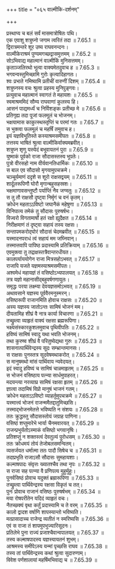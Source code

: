 +++
title = "०६५ वाल्मीकि-दर्शनम्"

+++


  
प्रस्थाप्य च बलं सर्वं मासमात्रोषितः पथि।  
एक एवाशु शत्रुघ्नो जगाम त्वरितं तदा ॥ 7.65.1 ॥   
द्विरात्रमन्तरे शूर उष्य राघवनन्दनः।  
वाल्मीकेराश्रमं पुण्यमगच्छद्वासमुत्तमम् ॥ 7.65.2 ॥   
सोऽभिवाद्य महात्मानं वाल्मीकिं मुनिसत्तमम्।  
कृताञ्जलिरथो भूत्वा वाक्यमेतदुवाच ह ॥ 7.65.3 ॥   
भगवन्वस्तुमिच्छामि गुरोः कृत्यादिहागतः।  
श्वः प्रभाते गमिष्यामि प्रतीचीं वारुणीं दिशम् ॥ 7.65.4 ॥   
शत्रुघ्नस्य वचः श्रुत्वा प्रहस्य मुनिपुङ्गवः।  
प्रत्युवाच महात्मानं स्वागतं ते महायशः ॥ 7.65.5 ॥   
स्वमाश्रममिदं सौम्य राघवाणां कुलस्य हि।  
आसनं पाद्यमर्ध्यं च निर्विशङ्कः प्रतीच्छ मे ॥ 7.65.6 ॥   
प्रतिगृह्य तदा पूजां फलमूलं च भोजनम्।  
भक्षयामास काकुत्स्थस्तृप्तिं च परमां गतः ॥ 7.65.7 ॥   
स भुक्त्वा फलमूलं च महर्षिं तमुवाच ह।  
इयं यज्ञविभूतिस्ते कस्याश्रमसमीपतः ॥ 7.65.8 ॥   
तत्तस्य भाषितं श्रुत्वा वाल्मीकिर्वाक्यमब्रवीत्।  
शत्रुघ्न शृणु यस्येदं बभूवायतनं पुरा ॥ 7.65.9 ॥   
युष्माकं पूर्वको राजा सौदासस्तस्य भूपतेः।  
पुत्रो वीरसहो नाम वीर्यवानतिधार्मिकः ॥ 7.65.10 ॥   
स बाल एव सौदासो मृगयामुपचक्रमे।  
चञ्चूर्यमाणं ददृशे स शूरो राक्षसद्वयम् ॥ 7.65.11 ॥   
शार्दूलरूपिणौ घोरौ मृगान्बहुसहस्रशः।  
भक्षमाणावसन्तुष्टौ पर्याप्तिं नैव जग्मतुः ॥ 7.65.12 ॥   
स तु तौ राक्षसौ दृष्ट्वा निर्मृगं च वनं कृतम्।  
क्रोधेन महताऽऽविष्टो जघानैकं महेषुणा ॥ 7.65.13 ॥   
विनिपात्य तमेकं तु सौदासः पुरुषर्षभः।  
विज्वरो विगतामार्षो हतं रक्षो ह्युदैक्षत ॥ 7.65.14 ॥   
निरीक्षमाणं तं दृष्ट्वा सहायं तस्य रक्षसः।  
सन्तापमकरोद्घोरं सौदासं चेदमब्रवीत् ॥ 7.65.15 ॥   
यस्मादनपराधं त्वं सहायं मम जघ्निवान्।  
तस्मात्तवापि पापिष्ठ प्रदास्यामि प्रतिक्रियाम् ॥ 7.65.16 ॥   
एवमुक्त्वा तु तद्राक्षस्तत्रैवान्तरधीयत।  
कालपर्याययोगेन राजा मित्रसहोऽभवत् ॥ 7.65.17 ॥   
राजापि यजते यज्ञमस्याश्रमसमीपतः।  
अश्वमेधं महायज्ञं तं वसिष्ठोऽभ्यपालयत् ॥ 7.65.18 ॥   
तत्र यज्ञो महानासीद्बहुवर्षगणायुतः।  
समृद्धः परया लक्ष्म्या देवयज्ञसमोऽभवत् ॥ 7.65.19 ॥   
अथावसाने यज्ञस्य पूर्ववैरमनुस्मरन्।  
वसिष्ठरूपी राजानमिति होवाच राक्षसः ॥ 7.65.20 ॥   
अस्य यज्ञस्य जातोऽन्तः सामिषं भोजनं मम।  
दीयतामिह शीघ्रं वै नात्र कार्या विचारणा ॥ 7.65.21 ॥   
तच्छ्रुत्वा व्याहृतं वाक्यं रक्षसा ब्रह्मरूपिणा।  
भक्ष्यसंस्कारकुशलमुवाच पृथिवीपतिः ॥ 7.65.22 ॥   
हविष्यं सामिषं स्वादु यथा भवति भोजनम्।  
तथा कुरुष्व शीघ्रं वै परितुष्येद्यथा गुरुः ॥ 7.65.23 ॥   
शासनात्पार्थिवेन्द्रस्य सूदः सम्भ्रान्तमानसः।  
स राक्षसः पुनस्तत्र सूदवेषमथाकरोत् ॥ 7.65.24 ॥   
स मानुषमथो मांसं पार्थिवाय न्यवेदयत्।  
इदं स्वादु हविष्यं च सामिषं चान्नमाहृतम् ॥ 7.65.25 ॥   
स भोजनं वसिष्ठाय पत्न्या सार्धमुपाहरत्।  
मदयन्त्या नरव्याघ्र सामिषं रक्षसा हृतम् ॥ 7.65.26 ॥   
ज्ञात्वा तदामिषं विप्रो मानुषं भाजनं गतम्।  
क्रोधेन महताऽऽविष्टो व्याहर्तुमुपचक्रमे ॥ 7.65.27 ॥   
यस्मात्त्वं भोजनं राजन्ममैतद्दातुमिच्छसि।  
तस्माद्भोजनमेतत्ते भविष्यति न संशयः ॥ 7.65.28 ॥   
ततः क्रुद्धस्तु सौदासस्तोयं जग्राह पाणिना।  
वसिष्ठं शप्तुमारेभे भार्या चैनमवारयत् ॥ 7.65.29 ॥   
राजन्प्रभुर्यतोऽस्माकं वसिष्ठो भगवानृषिः।  
प्रतिशप्तुं न शक्तस्त्वं देवतुल्यं पुरोधसम् ॥ 7.65.30 ॥   
ततः क्रोधमयं तोयं तेजोबलसमन्वितम्।  
व्यसर्जयत धर्मात्मा ततः पादौ सिषेच च ॥ 7.65.31 ॥   
तदाप्रभृति राजाऽसौ सौदासः सुमहायशाः।  
कल्माषपादः संवृत्तः ख्यातश्चैव तथा नृपः ॥ 7.65.32 ॥   
स राजा सह पत्न्या वै प्रणिपत्य मुहुर्मुहुः।  
पुनर्वसिष्ठं प्रोवाच यदुक्तं ब्रह्मरूपिणा ॥ 7.65.33 ॥   
तच्छ्रुत्वा पार्थिवेन्द्रस्य रक्षसा विकृतं च तत्।  
पुनः प्रोवाच राजानं वसिष्ठः पुरुषर्षभम् ॥ 7.65.34 ॥   
मया रोषपरीतेन यदिदं व्याहृतं वचः।  
नैतच्छक्यं वृथा कर्तुं प्रदास्यामि च ते वरम् ॥ 7.65.35 ॥   
कालो द्वादश वर्षाणि शापस्यान्तो भविष्यति।  
मत्प्रासादाच्च राजेन्द्र व्यतीतं न स्मरिष्यसि ॥ 7.65.36 ॥   
एवं स राजा तं शापमुपभुज्यारिसूदनः।  
प्रतिलेभे पुना राज्यं प्रजाश्चैवान्वपालयत् ॥ 7.65.37 ॥   
तस्य कल्माषपादस्य यज्ञस्यायतनं शुभम्।  
आश्रमस्य समीपेऽस्य यन्मां पृच्छसि राघव ॥ 7.65.38 ॥   
तस्य तां पार्थिवेन्द्रस्य कथां श्रुत्वा सुदारुणाम्।  
विवेश पर्णशालायां महर्षिमभिवाद्य च ॥ 7.65.39 ॥   
